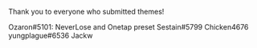 Thank you to everyone who submitted themes!

Ozaron#5101: NeverLose and Onetap preset
Sestain#5799
Chicken4676
yungplague#6536
Jackw
